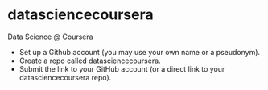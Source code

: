 # datasciencecoursera
Data Science @ Coursera

* Set up a Github account (you may use your own name or a pseudonym).
* Create a repo called datasciencecoursera.
* Submit the link to your GitHub account (or a direct link to your datasciencecoursera repo).
